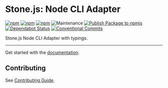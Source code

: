 # Stone.js: Node CLI Adapter

[![npm](https://img.shields.io/npm/l/@stone-js/browser-core)](https://opensource.org/licenses/MIT)
[![npm](https://img.shields.io/npm/v/@stone-js/node-cli-adapter)](https://www.npmjs.com/package/@stone-js/node-cli-adapter)
[![npm](https://img.shields.io/npm/dm/@stone-js/node-cli-adapter)](https://www.npmjs.com/package/@stone-js/node-cli-adapter)
![Maintenance](https://img.shields.io/maintenance/yes/2025)
[![Publish Package to npmjs](https://github.com/stonemjs/node-cli-adapter/actions/workflows/release.yml/badge.svg)](https://github.com/stonemjs/node-cli-adapter/actions/workflows/release.yml)
[![Dependabot Status](https://api.dependabot.com/badges/status?host=github&repo=stonemjs/node-cli-adapter)](https://dependabot.com)
[![Conventional Commits](https://img.shields.io/badge/Conventional%20Commits-1.0.0-yellow.svg)](https://conventionalcommits.org)

Stone.js Node CLI Adapter with typings.

---

Get started with the [documentation](https://stonejs.com/docs/architecture/adapter.html).


## Contributing

See [Contributing Guide](https://github.com/stonemjs/node-cli-adapter/blob/main/CONTRIBUTING.md).
